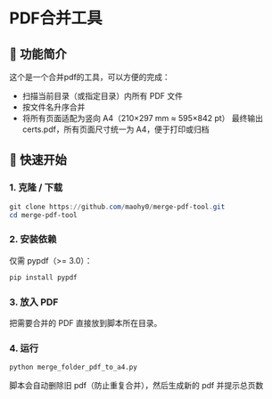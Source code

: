 # PDF合并工具
## 📄 功能简介
这个是一个合并pdf的工具，可以方便的完成：
* 扫描当前目录（或指定目录）内所有 PDF 文件
* 按文件名升序合并
* 将所有页面适配为竖向 A4（210×297 mm ≈ 595×842 pt）
最终输出 certs.pdf，所有页面尺寸统一为 A4，便于打印或归档
## 🚀 快速开始
### 1. 克隆 / 下载
```powershell
git clone https://github.com/maohy0/merge-pdf-tool.git
cd merge-pdf-tool
```
### 2. 安装依赖
仅需 pypdf（>= 3.0）：
```bash
pip install pypdf
```
### 3. 放入 PDF
把需要合并的 PDF 直接放到脚本所在目录。
### 4. 运行
```bash
python merge_folder_pdf_to_a4.py
```
脚本会自动删除旧 pdf（防止重复合并），然后生成新的 pdf 并提示总页数
